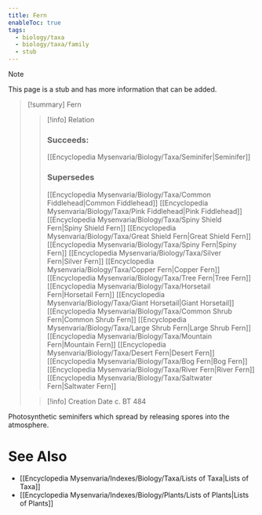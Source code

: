 ```yaml
---
title: Fern
enableToc: true
tags:
  - biology/taxa
  - biology/taxa/family
  - stub
---
```


> [!note]
> This page is a stub and has more information that can be added.

> [!summary] Fern
> > [!info] Relation
> > ### Succeeds:
> > [[Encyclopedia Mysenvaria/Biology/Taxa/Seminifer|Seminifer]]
> > ### Supersedes 
> > [[Encyclopedia Mysenvaria/Biology/Taxa/Common Fiddlehead|Common Fiddlehead]]
> > [[Encyclopedia Mysenvaria/Biology/Taxa/Pink Fiddlehead|Pink Fiddlehead]]
> > [[Encyclopedia Mysenvaria/Biology/Taxa/Spiny Shield Fern|Spiny Shield Fern]]
> > [[Encyclopedia Mysenvaria/Biology/Taxa/Great Shield Fern|Great Shield Fern]]
> > [[Encyclopedia Mysenvaria/Biology/Taxa/Spiny Fern|Spiny Fern]]
> > [[Encyclopedia Mysenvaria/Biology/Taxa/Silver Fern|Silver Fern]]
> > [[Encyclopedia Mysenvaria/Biology/Taxa/Copper Fern|Copper Fern]]
> > [[Encyclopedia Mysenvaria/Biology/Taxa/Tree Fern|Tree Fern]]
> > [[Encyclopedia Mysenvaria/Biology/Taxa/Horsetail Fern|Horsetail Fern]]
> > [[Encyclopedia Mysenvaria/Biology/Taxa/Giant Horsetail|Giant Horsetail]]
> > [[Encyclopedia Mysenvaria/Biology/Taxa/Common Shrub Fern|Common Shrub Fern]]
> > [[Encyclopedia Mysenvaria/Biology/Taxa/Large Shrub Fern|Large Shrub Fern]]
> > [[Encyclopedia Mysenvaria/Biology/Taxa/Mountain Fern|Mountain Fern]]
> > [[Encyclopedia Mysenvaria/Biology/Taxa/Desert Fern|Desert Fern]]
> > [[Encyclopedia Mysenvaria/Biology/Taxa/Bog Fern|Bog Fern]]
> > [[Encyclopedia Mysenvaria/Biology/Taxa/River Fern|River Fern]]
> > [[Encyclopedia Mysenvaria/Biology/Taxa/Saltwater Fern|Saltwater Fern]]
>
> > [!info] Creation Date
> > c. BT 484

Photosynthetic seminifers which spread by releasing spores into the atmosphere.

# See Also
- [[Encyclopedia Mysenvaria/Indexes/Biology/Taxa/Lists of Taxa|Lists of Taxa]]
- [[Encyclopedia Mysenvaria/Indexes/Biology/Plants/Lists of Plants|Lists of Plants]]
